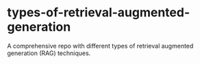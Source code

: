 # types-of-retrieval-augmented-generation
A comprehensive repo with different types of retrieval augmented generation (RAG) techniques.
